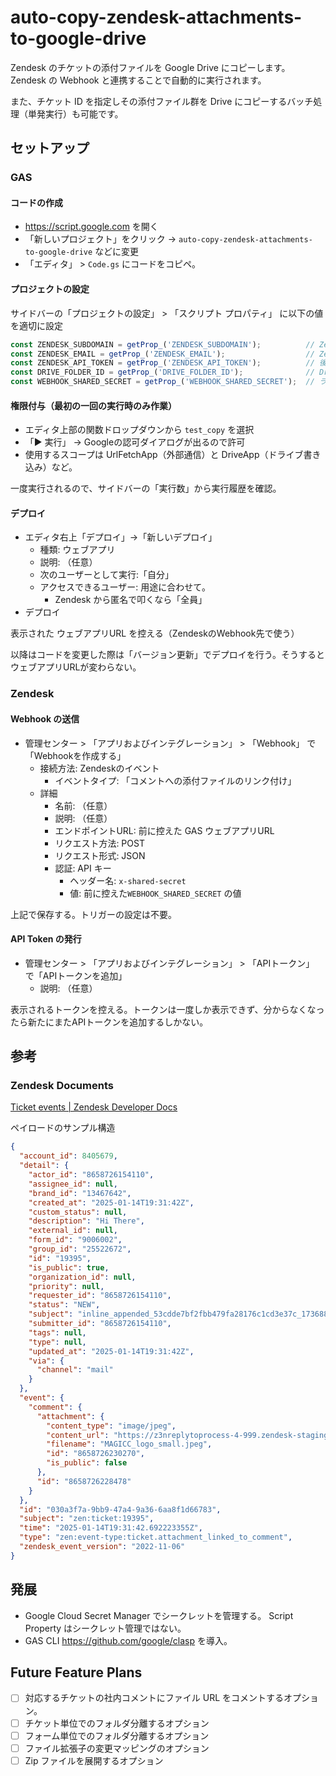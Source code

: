 # auto-copy-zendesk-attachments-to-google-drive

Zendesk のチケットの添付ファイルを Google Drive にコピーします。
Zendesk の Webhook と連携することで自動的に実行されます。

また、チケット ID を指定しその添付ファイル群を Drive にコピーするバッチ処理（単発実行）も可能です。

## セットアップ

### GAS

#### コードの作成

- https://script.google.com を開く
- 「新しいプロジェクト」をクリック → `auto-copy-zendesk-attachments-to-google-drive` などに変更
- 「エディタ」 > `Code.gs` にコードをコピペ。

#### プロジェクトの設定

サイドバーの「プロジェクトの設定」 > 「スクリプト プロパティ」 に以下の値を適切に設定

```js
const ZENDESK_SUBDOMAIN = getProp_('ZENDESK_SUBDOMAIN');          // Zendesk のインスタンスのサブドメイン
const ZENDESK_EMAIL = getProp_('ZENDESK_EMAIL');                  // Zendesk API を操作するユーザ権限のメールアドレス
const ZENDESK_API_TOKEN = getProp_('ZENDESK_API_TOKEN');          // 後で発行する Zendesk API トークン（後で設定）
const DRIVE_FOLDER_ID = getProp_('DRIVE_FOLDER_ID');              // Drive の該当フォルダを開いたときのURL https://drive.google.com/drive/folders/XXXXXXXX の XXXXXXXX の部分
const WEBHOOK_SHARED_SECRET = getProp_('WEBHOOK_SHARED_SECRET');  // ランダムな文字列など
```

#### 権限付与（最初の一回の実行時のみ作業）

- エディタ上部の関数ドロップダウンから `test_copy` を選択
- 「▶ 実行」 → Googleの認可ダイアログが出るので許可
- 使用するスコープは UrlFetchApp（外部通信）と DriveApp（ドライブ書き込み）など。

一度実行されるので、サイドバーの「実行数」から実行履歴を確認。

#### デプロイ

- エディタ右上「デプロイ」→「新しいデプロイ」
  - 種類: ウェブアプリ
  - 説明: （任意）
  - 次のユーザーとして実行:「自分」
  - アクセスできるユーザー: 用途に合わせて。
    - Zendesk から匿名で叩くなら「全員」
- デプロイ

表示された ウェブアプリURL を控える（ZendeskのWebhook先で使う）

以降はコードを変更した際は「バージョン更新」でデプロイを行う。そうするとウェブアプリURLが変わらない。

### Zendesk

#### Webhook の送信

- 管理センター > 「アプリおよびインテグレーション」 > 「Webhook」 で「Webhookを作成する」
  - 接続方法: Zendeskのイベント
    - イベントタイプ: 「コメントへの添付ファイルのリンク付け」
  - 詳細
    - 名前: （任意）
    - 説明: （任意）
    - エンドポイントURL: 前に控えた GAS ウェブアプリURL
    - リクエスト方法: POST
    - リクエスト形式: JSON
    - 認証: API キー
      - ヘッダー名: `x-shared-secret`
      - 値: 前に控えた`WEBHOOK_SHARED_SECRET` の値

上記で保存する。トリガーの設定は不要。

#### API Token の発行

- 管理センター > 「アプリおよびインテグレーション」 > 「APIトークン」 で「APIトークンを追加」
  - 説明: （任意）

表示されるトークンを控える。トークンは一度しか表示できず、分からなくなったら新たにまたAPIトークンを追加するしかない。

## 参考

### Zendesk Documents

[Ticket events | Zendesk Developer Docs](https://developer.zendesk.com/api-reference/webhooks/event-types/ticket-events/#attachment-linked-to-comment)

ペイロードのサンプル構造

```json
{
  "account_id": 8405679,
  "detail": {
    "actor_id": "8658726154110",
    "assignee_id": null,
    "brand_id": "13467642",
    "created_at": "2025-01-14T19:31:42Z",
    "custom_status": null,
    "description": "Hi There",
    "external_id": null,
    "form_id": "9006002",
    "group_id": "25522672",
    "id": "19395",
    "is_public": true,
    "organization_id": null,
    "priority": null,
    "requester_id": "8658726154110",
    "status": "NEW",
    "subject": "inline_appended_53cdde7bf2fbb479fa28176c1cd3e37c_1736883096",
    "submitter_id": "8658726154110",
    "tags": null,
    "type": null,
    "updated_at": "2025-01-14T19:31:42Z",
    "via": {
      "channel": "mail"
    }
  },
  "event": {
    "comment": {
      "attachment": {
        "content_type": "image/jpeg",
        "content_url": "https://z3nreplytoprocess-4-999.zendesk-staging.com/attachments/token/kPgFVVxSa6uIvrYg801uJkm7S/?name=MAGICC_logo_small.jpeg",
        "filename": "MAGICC_logo_small.jpeg",
        "id": "8658726230270",
        "is_public": false
      },
      "id": "8658726228478"
    }
  },
  "id": "030a3f7a-9bb9-47a4-9a36-6aa8f1d66783",
  "subject": "zen:ticket:19395",
  "time": "2025-01-14T19:31:42.692223355Z",
  "type": "zen:event-type:ticket.attachment_linked_to_comment",
  "zendesk_event_version": "2022-11-06"
}
```

## 発展

- Google Cloud Secret Manager でシークレットを管理する。 Script Property はシークレット管理ではない。
- GAS CLI https://github.com/google/clasp を導入。

## Future Feature Plans

- [ ] 対応するチケットの社内コメントにファイル URL をコメントするオプション。
- [ ] チケット単位でのフォルダ分離するオプション
- [ ] フォーム単位でのフォルダ分離するオプション
- [ ] ファイル拡張子の変更マッピングのオプション
- [ ] Zip ファイルを展開するオプション
